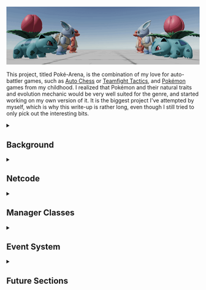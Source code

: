 <br>

<img src="resources/writeups/poke-arena/banner.gif" alt="Banner" class="centered banner shadow">

This project, titled Poké-Arena, is the combination of my love for auto-battler games, such as [Auto Chess](https://ac.dragonest.com/en) or [Teamfight Tactics](https://teamfighttactics.leagueoflegends.com/en-gb/), and [Pokémon](https://www.pokemon.com/uk) games from my childhood. I realized that Pokémon and their natural traits and evolution mechanic would be very well suited for the genre, and started working on my own version of it. It is the biggest project I've attempted by myself, which is why this write-up is rather long, even though I still tried to only pick out the interesting bits.

<details>
  <summary>
    <h2>Background</h2>
  </summary><br>

This project started from a passion for the underlying games and genres, as well as for game development. Due to licensing issues this would create with the Pokémon trademark, I never intended to publish this game, and always saw it more as a hobby project and learning experience.

I knew from the start that this would be an ambitious project, but ambitious was just the start of it. After weeks of preparing the core mechanics, code and systems infrastructure, and the base visuals, which included a tedious process of importing 3D models from my own [Pokémon Sun](https://www.pokemon.com/us/pokemon-video-games/pokemon-sun-and-pokemon-moon/) game, I decided to add multiplayer functionality.

As this was something I had never tackled before, and I wanted to make as good of a multiplayer experience as possible, preventing common methods of cheating, this required a complete refactoring of most of the code. While I'm still happy to have done it in this order, the process of converting the existing codebase to include multiplayer took about as long as making the original code.

<hr></details>

<details>
  <summary>
    <h2>Netcode</h2>
  </summary><br>

To get started on the netcode, something I had never tackled before this project, I researched different multiplayer engines for Unity, and ended up settling on the [Photon Multiplayer Engine](https://www.photonengine.com), specifically [Photon Bolt](https://doc.photonengine.com/bolt/current/getting-started/overview#) (now [Photon Fusion](https://doc.photonengine.com/fusion/current/getting-started/fusion-intro)). As a native Unity Asset, this offered great functionality for creating true multiplayer games, such as matchmaking, server & client separation, an authoritative server with client-side prediction, and more.

I looked into what makes good netcode, and quickly decided on a fully separate server to host the game and handle all gameplay logic, while clients would only act as a window to the current state of the game and as a UI for the users. Other options included having one of the clients be a server, which allows a malevolent client to be able to modify the game and cheat to give themselves an advantage. A dedicated server could still be hosted by a player of the game as a separate application to the client application, but would also allow external hosting where modifications become impossible.

```cs
[BoltGlobalBehaviour]
[BoltGlobalBehaviour(BoltNetworkModes.Server)]
[BoltGlobalBehaviour(BoltNetworkModes.Client)]
```

Either of the above lines above can be added as an annotation just before a class declaration to allow Bolt to automatically create an instance of the class which lives together with Bolt. Adding `BoltNetworkModes.Server` or `BoltNetworkModes.Client` as a parameter makes such an instance only be created on the Server or Client, respectively. Omitting it instantiates it on both Server and Client.

<img src="resources/writeups/poke-arena/netcode-basic.gif" alt="Netcode Example" class="centered banner shadow">

This clip shows an example of two clients running through Bolt's built-in debug mode, allowing multiple windows to run as server or clients, as desired. In this example, the two visible clients are direct opponents, meaning they share a board. Purchasing a unit on one client can be seen on the opposite end of the other client's screen. All actions, including evolutions and their animations, trigger on all clients.

<details open>
  <summary>
    <h2>Client-Side Prediction</h2>
  </summary><br>

The netcode also features client-side prediction. While a game like this does not require highly complex client-side prediction, it can still provide a smoother user experience in some cases. For example, when a player picks up a unit to place it somewhere else on the board, that action should be instantly reflected, and shouldn't first have to be confirmed by the server, so that the action remains responsive for the user.

<img src="resources/writeups/poke-arena/netcode-client-side-prediction.gif" alt="Netcode Example" class="centered banner shadow">

This clip shows exactly that, where a unit that is picked up is handled immediately on the client. Only when the unit is placed on a slot on the board, does the server get involved, confirming whether the move is possible, before updating all clients. This also works for swapping two units' places, as also seen in the clip. All these positional updates are received and shown by the other client(s) as well.

</details>

<hr></details>

<details>
  <summary>
    <h2>Manager Classes</h2>
  </summary><br>

I decided to go with a number of manager classes to handle general gameplay logic, such as [`InputMan`], [`UIMan`] or more niche ones like [`PlayerEvolutionMan`]. These are mostly classes of which only one instance is necessary, which is why I opted to implement them using the [Singleton Design Pattern](https://en.wikipedia.org/wiki/Singleton_pattern), which limits the number of instances of the class to one, while allowing global access to the instance. This was particularly useful in combination with the heavy use of events in this project, as subscribing to events from these manager classes could now be performed seamlessly.

<details open>
  <summary>
    <h3>Naming and Hierarchy</h3>
  </summary><br>

The manager classes having the `Player` prefix are all scripts that are run server-side with one instance per player, and are components of Player game objects in Unity. For example, in an 8-player game, the server holds 8 instances of [`PlayerLevelMan`], 8 instances of [`PlayerFinanceMan`], 8 instances of [`PlayerBoardMan`], and so forth. All of these managers inherit from the [`PlayerManager`] class, which provides simple common functionality _(the inheritance from `GlobalEventListener` is due to the Photon Bolt Framework, explained in the [Global Events](#global-events) section)_.

<div class="code-snippet" csname="PlayerManager"><a target="_blank" href="https://github.com/mariuskilian/Poke-Arena/blob/master/Assets/Scripts/Server/PerPlayer/PlayerManager.cs">⠀</a></div>

```cs
public class PlayerManager : GlobalEventListener {
  protected Player player;

  protected void Awake() { player = GetComponent<Player>(); }

  public bool IsThisPlayer(BoltConnection connection) {
    return player.Connection == connection;
  }
}
```

</details>

<hr></details>

<details>
  <summary>
    <h2>Event System</h2>
  </summary><br>

<details>
  <summary>
    <h3>Local Events</h3>
  </summary><br>

Within the project, many components respond reactively to something another component triggers. For this, I use C# [Actions](https://learn.microsoft.com/en-us/dotnet/api/system.action-1?view=net-7.0), a specific type of [Delegates](https://learn.microsoft.com/en-us/dotnet/csharp/programming-guide/delegates/) with a `void` return type. This allows a _publisher_ to send out an event, and all _subscribers_ to respond, allowing the publisher to determine the time of the execution, and the subscribers to determine the specific behavior. With the way they are used in this project, nothing needs to be returned since this type of communication is one-way, which is why the `void` return type is enough.

Further, some components need to react to a high variety of different publishers, which is why, throughout the codebase, classes have the method `private void SubscribeLocalEventHandlers()`, which always handles all the subscriptions. This method is inside any component that subscribes to any delegate, in order to keep the code consistent and readable. Here is an example from the class [`UIMan`] (User Interface Manager). The Store UI reacts, for example, to the following:

- Shows at the start of the game
- Needs to update when a unit is caught from the store
- Needs to update on a store refresh (can be manually triggered or is triggered each round)
- Hides while a board unit is selected with the shop opened, and re-shows when that unit is dropped
- User manually showing/hiding the store UI

<div class="code-snippet" csname="UIMan"><a target="_blank" href="https://github.com/mariuskilian/Poke-Arena/blob/f27d920b8b45b620df1d2a126aa1b886bdc6777d/Assets/Scripts/Client/UI/UIMan.cs#L49">⠀</a></div>

```cs
private void SubscribeLocalEventHandlers() {
  var global = ClientGlobalEventMan.Instance;
  global.GameStartEvent += HandleGameStartEvent;
  global.UnitCaughtEvent += HandleUnitCaughtEvent;
  global.NewStoreEvent += HandleNewStoreEvent;

  var selection = SelectionMan.Instance;
  selection.UnitSelectEvent += HandleUnitSelectEvent;
  selection.UnitDeselectOnBoardBenchEvent += HandleUnitDeselectEvent;

  var input = InputMan.Instance;
  input.ToggleStoreEvent += HandleToggleStoreEvent;

  var store = ClientStoreMan.Instance;
  store.UnitArrivedInStoreEvent += HandleUnitArrivedInStoreEvent;
}
```

Each of the `Handle`-methods then respond in the appropriate way. To continue the example of the [`UIMan`] class, these are its `Handle`-methods:

<div class="code-snippet" csname="UIMan"><a target="_blank" href="https://github.com/mariuskilian/Poke-Arena/blob/f27d920b8b45b620df1d2a126aa1b886bdc6777d/Assets/Scripts/Client/UI/UIMan.cs#L66">⠀</a></div>

```cs
private void HandleToggleStoreEvent() { SetStoreActive(!store.activeSelf); }
private void HandleUnitSelectEvent(BoardUnit _) { if (store.activeSelf) SetStoreActive(!(forcedHidden = true)); }
private void HandleUnitDeselectEvent(BoardUnit _u, Vector3 _v, bool _b) { if (forcedHidden) SetStoreActive(!(forcedHidden = false)); }
private void HandleGameStartEvent() { SetStoreActive(true); }
private void HandleUnitArrivedInStoreEvent(StoreUnit _, int storeIdx) { ActivateCatchButton(storeIdx); }
private void HandleUnitCaughtEvent(int storeIdx) { DeactivateCatchButton(storeIdx); }
private void HandleNewStoreEvent(StoreUnit[] _) { for (int idx = 0; idx < PlayerStoreMan.StoreSize; idx++) DeactivateCatchButton(idx); }
```

This is just one of the ways the different components interact each other. The modular approach allows new components to easily come in and subscribe to existing events, for example when adding audio effects. Here, an audio manager could easily subscribe to relevant events to play audio queues at the right times.

<hr></details>

<details>
  <summary>
    <h3>Global Events</h3>
  </summary><br>

<div class="image-container inline-right">
  <img src="resources/writeups/poke-arena/bolt-events.png" alt="Bolt Events UI"> <!-- Adjust width as needed -->
</div>

Some events required communication between two separate instances, generally server to one or more clients, or a client to the server. For these, I used Photon Bolt's event system. For this, I had to first create all necessary events using Bolt's UI within Unity, to then allow Bolt to compile these events into interfaces, which are inherited by the `GlobalEventListener` Bolt class, which is supplied with several methods of type `public virtual void OnEvent`, with a single parameter as the type of event. These `OnEvent` methods then have to be overridden by a class trying to react to the event. This code snippet shows these compiled methods being created:

<a class="clear"></a>

<div class="code-snippet no-link" csname="GlobalEventListener"><a>⠀</a></div>

```cs
public class GlobalEventListener : GlobalEventListenerBase, IStoreNewStoreEventListener, IStoreUnitCaughtEventListener, IClientEventManInitializedEventListener,
  IClientTryCatchUnitEventListener, IClientTryRerollStoreEventListener, IClientUnitDeselectEventListener, IClientTryBuyExpEventListener, IGameStartEventListener
{
  public virtual void OnEvent(StoreNewStoreEvent evnt) { }
  public virtual void OnEvent(StoreUnitCaughtEvent evnt) { }
  public virtual void OnEvent(ClientEventManInitializedEvent evnt) { }
  public virtual void OnEvent(ClientTryCatchUnitEvent evnt) { }
  public virtual void OnEvent(ClientTryRerollStoreEvent evnt) { }
  public virtual void OnEvent(ClientUnitDeselectEvent evnt) { }
  public virtual void OnEvent(ClientTryBuyExpEvent evnt) { }
  public virtual void OnEvent(GameStartEvent evnt) { }
}
```

Classes that wish to send or react to these events need to inherit from `GlobalEventListener`, such as the following example of the [`PlayerLevelMan`], which handles the players experience level. This is a server-side component, with one instance for each player, and inherits from [`PlayerManager`], which, as described in the [Naming and Hierarchy](#naming-and-hierarchy) section, inherits from `GlobalEventListener`, and runs server-side with one instance per player. It receives the global event that a client triggers when attempting to purchase experience points from money, named `ClientTryBuyExpEvent`, and first checks that this instance of [`PlayerLevelMan`] is the one responsible for the player that triggered the event.

<div class="code-snippet" csname="PlayerLevelMan"><a target="_blank" href="https://github.com/mariuskilian/Poke-Arena/blob/f27d920b8b45b620df1d2a126aa1b886bdc6777d/Assets/Scripts/Server/PerPlayer/PlayerManagers/ResourceManagers/PlayerLevelMan.cs#L18">⠀</a></div>

```cs
public override void OnEvent(ClientTryBuyExpEvent evnt) {
  if (!IsThisPlayer(evnt.RaisedBy)) return;
  if (Level == MaxLevel) return;
  if (!player.GetPlayerMan<PlayerFinanceMan>().TryBuyExp()) return;
  AddExp(ExpPerBuy);
}
```

The second guard clause checks whether the player already achieved the maximum level, in which case experience also could no longer be bought. If the guard clause gets passed, the player can attempt to buy experience. However, this is only possible if the player has enough money to buy the experience. Therefore, the method then gets the [`PlayerFinanceMan`], using a custom `GetPlayerMan` method that the player instance has. This allows quick access to any wanted [`PlayerManager`] class. 

The `TryBuyExp()` method of the player's [`PlayerFinanceMan`] class is then called, which attempts to spend the money necessary for buying experience, and returns whether it was successful. If it was successful, the money is already spent, and the experience is added to the player.

Server-side, handling global events is done on a class-by class basis, meaning that they are handled directly in the classes that need to react to the global events. This is, because most global events only trigger individual classes, and don't require a long list of classes to react to events. However, the clients do, which is why it was important to come up with a system to bridge local and global events while keeping the code readable and maintainable.

<hr></details>

<details>
  <summary>
    <h3>Bridging Local and Global Events</h3>
  </summary><br>

A lot of reactions to events happen client-side. For example, as the server updates the game state, it will send out this information as a global event to the clients, which then have to react accordingly, in order to display the correct game state. This includes the units that are in the store, unit repositions, evolutions, some animations and more. This can be for both: units that a given client owns (their own playable units); and other players' units, as all clients should update the positions and state of all players' units. For this, I created a client-side class called [`ClientGlobalEventMan`] to handle the communication between global and local events.

<details open>
  <summary>
    <h4>Global &rarr; Local</h4>
  </summary><br>

To handle incoming global Bolt events, each global event is handled, and a local event is invoked, which is then handled normally by the rest of the client codebase. In some cases, some extra steps are taken, like when the `StoreNewStoreEvent` is triggered, receiving the Bolt Entities (entities that exist in the network) with the network IDs passed by the global event (`evnt.UnitX`), to receive the actual units, which are then passed to the local event.

<div class="code-snippet" csname="ClientGlobalEventMan"><a target="_blank" href="https://github.com/mariuskilian/Poke-Arena/blob/f27d920b8b45b620df1d2a126aa1b886bdc6777d/Assets/Scripts/Client/ClientGlobalEventMan.cs#L18">⠀</a></div>

```cs
public Action GameStartEvent;
public Action<StoreUnit[]> NewStoreEvent;
public Action<int> UnitCaughtEvent;

public override void OnEvent(GameStartEvent evnt) { GameStartEvent?.Invoke(); }

public override void OnEvent(StoreNewStoreEvent evnt) {
  StoreUnit[] Units = {
    BoltNetwork.FindEntity( evnt.Unit1 ).GetComponent< StoreUnit >(),
    BoltNetwork.FindEntity( evnt.Unit2 ).GetComponent< StoreUnit >(),
    BoltNetwork.FindEntity( evnt.Unit3 ).GetComponent< StoreUnit >(),
    BoltNetwork.FindEntity( evnt.Unit4 ).GetComponent< StoreUnit >(),
    BoltNetwork.FindEntity( evnt.Unit5 ).GetComponent< StoreUnit >()
  };
  NewStoreEvent?.Invoke(Units);
}

public override void OnEvent(StoreUnitCaughtEvent evnt) { UnitCaughtEvent?.Invoke(evnt.StoreIdx); }
```

</details>

<details open>
  <summary>
    <h4>Local &rarr; Global</h4>
  </summary><br>

Local events that need to be sent globally are handled similarly. They are subscribed to as described in the earlier [Local Events](#local-events) section. Here's the code snippet for this subscription, as a bit of a recap.

<div class="code-snippet" csname="ClientGlobalEventMan"><a target="_blank" href="https://github.com/mariuskilian/Poke-Arena/blob/f27d920b8b45b620df1d2a126aa1b886bdc6777d/Assets/Scripts/Client/ClientGlobalEventMan.cs#L46">⠀</a></div>

```cs
private void SubscribeLocalEventHandlers() {
  var UI = UIMan.Instance;
  UI.TryCatchUnitEvent += HandleTryCatchUnitEvent;

  var input = InputMan.Instance;
  input.TryRerollStoreEvent += HandleTryRerollStoreEvent;
  input.TryBuyExpEvent += HandleTryBuyExpEvent;

  var select = SelectionMan.Instance;
  select.UnitDeselectOnBoardBenchEvent += HandleUnitDeselectEvent;
}
```

Then, each of the `Handle{...}Event` classes does its relevant setup for things the global event needs sent with it, and triggers the relevant global event. Passing the `GlobalTargets.OnlyServer` parameter to the `Create` function means the event is not sent to other clients.

<div class="code-snippet" csname="ClientGlobalEventMan"><a target="_blank" href="https://github.com/mariuskilian/Poke-Arena/blob/f27d920b8b45b620df1d2a126aa1b886bdc6777d/Assets/Scripts/Client/ClientGlobalEventMan.cs#L58">⠀</a></div>

```cs
private void HandleTryCatchUnitEvent(int idx) {
  var evnt = ClientTryCatchUnitEvent.Create(GlobalTargets.OnlyServer);
  evnt.StoreIdx = idx;
  evnt.Send();
}
```

```cs
private void HandleTryRerollStoreEvent() {
  ClientTryRerollStoreEvent.Create(GlobalTargets.OnlyServer).Send();
}
```

```cs
private void HandleTryBuyExpEvent() {
  ClientTryBuyExpEvent.Create(GlobalTargets.OnlyServer).Send();
}
```

```cs
private void HandleUnitDeselectEvent(BoardUnit unit, Vector3 clickPos, bool clickedBoard) {
  var evnt = ClientUnitDeselectEvent.Create(GlobalTargets.OnlyServer);
  evnt.Unit = unit.entity.NetworkId;
  evnt.ClickPosition = clickPos;
  evnt.ClickedBoard = clickedBoard;
  evnt.Send();
}
```

</details>

</details>

<hr></details>

<details>
  <summary>
    <h2>Future Sections</h2>
  </summary><br>

These are some topics I didn't yet have the time to write about and want to add to this page in the future:

- Animations
- Shaders
- Systems
  - Board & Bench
  - Evolution
  - Unit Pools
- Settings
- Editor Scripts

<hr></details>

<!-- Classes -->

[`PlayerLevelMan`]: https://github.com/mariuskilian/Poke-Arena/blob/master/Assets/Scripts/Server/PerPlayer/PlayerManagers/ResourceManagers/PlayerLevelMan.cs
[`InputMan`]: https://github.com/mariuskilian/Poke-Arena/blob/master/Assets/Scripts/Client/InputMan.cs
[`UIMan`]: https://github.com/mariuskilian/Poke-Arena/blob/master/Assets/Scripts/Client/UI/UIMan.cs
[`PlayerEvolutionMan`]: https://github.com/mariuskilian/Poke-Arena/blob/master/Assets/Scripts/Server/PerPlayer/PlayerManagers/PlayerEvolutionMan.cs
[`PlayerFinanceMan`]: https://github.com/mariuskilian/Poke-Arena/blob/master/Assets/Scripts/Server/PerPlayer/PlayerManagers/ResourceManagers/PlayerFinanceMan.cs
[`PlayerBoardMan`]: https://github.com/mariuskilian/Poke-Arena/blob/master/Assets/Scripts/Server/PerPlayer/PlayerManagers/PlayerBoardMan.cs
[`PlayerManager`]: https://github.com/mariuskilian/Poke-Arena/blob/master/Assets/Scripts/Server/PerPlayer/PlayerManager.cs
[`ClientGlobalEventMan`]: https://github.com/mariuskilian/Poke-Arena/blob/master/Assets/Scripts/Client/ClientGlobalEventMan.cs
